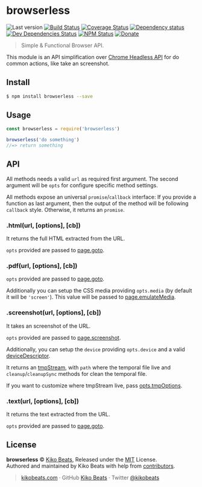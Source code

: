 # browserless

![Last version](https://img.shields.io/github/tag/Kikobeats/browserless.svg?style=flat-square)
[![Build Status](https://img.shields.io/travis/Kikobeats/browserless/master.svg?style=flat-square)](https://travis-ci.org/Kikobeats/browserless)
[![Coverage Status](https://img.shields.io/coveralls/Kikobeats/browserless.svg?style=flat-square)](https://coveralls.io/github/Kikobeats/browserless)
[![Dependency status](https://img.shields.io/david/Kikobeats/browserless.svg?style=flat-square)](https://david-dm.org/Kikobeats/browserless)
[![Dev Dependencies Status](https://img.shields.io/david/dev/Kikobeats/browserless.svg?style=flat-square)](https://david-dm.org/Kikobeats/browserless#info=devDependencies)
[![NPM Status](https://img.shields.io/npm/dm/browserless.svg?style=flat-square)](https://www.npmjs.org/package/browserless)
[![Donate](https://img.shields.io/badge/donate-paypal-blue.svg?style=flat-square)](https://paypal.me/Kikobeats)

> Simple & Functional Browser API.

This module is an API simplification over [Chrome Headless API](https://github.com/GoogleChrome/puppeteer) for do common actions, like take an screenshot.

## Install

```bash
$ npm install browserless --save
```

## Usage

```js
const browserless = require('browserless')

browserless('do something')
//=> return something
```

## API

All methods needs a  valid `url` as required first argument. The second argument will be `opts` for configure specific method settings.

All methods expose an universal `promise`/`callback` interface: If you provide a function as last argument, then the output of the method will be following `callback` style. Otherwise, it returns an `promise`.

### .html(url, [options], [cb])

It returns the full HTML extracted from the URL.

`opts` provided are passed to [page.goto](https://github.com/GoogleChrome/puppeteer/blob/master/docs/api.md#pagegotourl-options).

### .pdf(url, [options], [cb])

`opts` provided are passed to [page.goto](https://github.com/GoogleChrome/puppeteer/blob/master/docs/api.md#pagegotourl-options).

Additionally you can setup the CSS media providing `opts.media` (by default it will be `'screen'`). This value will be passed to [page.emulateMedia](https://github.com/GoogleChrome/puppeteer/blob/master/docs/api.md#pageemulatemediamediatype).

### .screenshot(url, [options], [cb])

It takes an screenshot of the URL.

`opts` provided are passed to [page.screenshot](https://github.com/GoogleChrome/puppeteer/blob/master/docs/api.md#pagescreenshotoptions).

Additionally, you can setup the `device` providing `opts.device` and a valid [deviceDescriptor](https://github.com/GoogleChrome/puppeteer/blob/master/DeviceDescriptors.js).

It returns an [tmpStream](https://github.com/Kikobeats/create-temp-file2#create-temp-file2), with `path` where the temporal file live and `cleanup`/`cleanupSync` methods for clean the temporal file.

If you want to customize where tmpStream live, pass [opts.tmpOptions](https://github.com/Kikobeats/create-temp-file2#createtempfileoptions).

### .text(url, [options], [cb])

It returns the text extracted from the URL.

`opts` provided are passed to [page.goto](https://github.com/GoogleChrome/puppeteer/blob/master/docs/api.md#pagegotourl-options).

## License

**browserless** © [Kiko Beats](https://kikobeats.com), Released under the [MIT](https://github.com/Kikobeats/browserless/blob/master/LICENSE.md) License.<br>
Authored and maintained by Kiko Beats with help from [contributors](https://github.com/Kikobeats/browserless/contributors).

> [kikobeats.com](https://kikobeats.com) · GitHub [Kiko Beats](https://github.com/kikobeats) · Twitter [@kikobeats](https://twitter.com/kikobeats)
